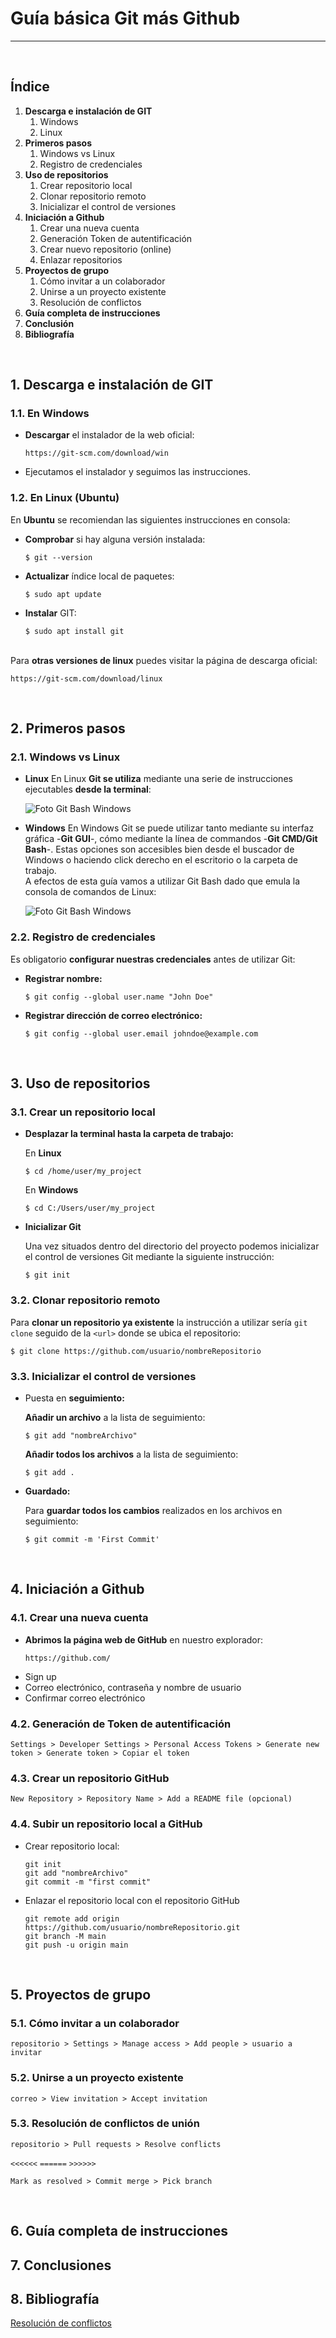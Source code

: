 # Guía básica Git más Github
***
&ensp;   
## Índice
1. **Descarga e instalación de GIT**
    1. Windows
    1. Linux
1. **Primeros pasos**
    1. Windows vs Linux
    1. Registro de credenciales
1. **Uso de repositorios**
    1. Crear repositorio local
    1. Clonar repositorio remoto
    1. Inicializar el control de versiones
1. **Iniciación a Github**
    1. Crear una nueva cuenta
    1. Generación Token de autentificación
    1. Crear nuevo repositorio (online)
    1. Enlazar repositorios 
1. **Proyectos de grupo**
    1. Cómo invitar a un colaborador
    1. Unirse a un proyecto existente
    1. Resolución de conflictos
1. **Guía completa de instrucciones**
1. **Conclusión**
1. **Bibliografía**

&ensp;  
## 1. Descarga e instalación de GIT

### 1.1. En Windows
* **Descargar** el instalador de la web oficial:
    ```
    https://git-scm.com/download/win
    ```
* Ejecutamos el instalador y seguimos las instrucciones.

### 1.2. En Linux (Ubuntu)
En **Ubuntu** se recomiendan las siguientes instrucciones en consola:

* **Comprobar** si hay alguna versión instalada:
    ```
    $ git --version
    ```
* **Actualizar** índice local de paquetes:
    ```
    $ sudo apt update
    ```
* **Instalar** GIT:
    ```
    $ sudo apt install git
    ```
&nbsp;  
Para **otras versiones de linux** puedes visitar la página de descarga oficial:
```
https://git-scm.com/download/linux
```
&emsp;
## 2. Primeros pasos
### 2.1. Windows vs Linux
* **Linux**
    En Linux **Git se utiliza** mediante una serie de instrucciones ejecutables **desde la terminal**:

    ![Foto Git Bash Windows](https://raw.githubusercontent.com/vantelyn/Prueba1/master/cmdLinux.jpg "Linux")

* **Windows**
    En Windows Git se puede utilizar tanto mediante su interfaz gráfica -**Git GUI**-, cómo mediante la línea de commandos -**Git CMD/Git Bash**-. Estas opciones son accesibles bien desde el buscador de Windows o haciendo click derecho en el escritorio o la carpeta de trabajo. 
&ensp;  
A efectos de esta guía vamos a utilizar Git Bash dado que emula la consola de comandos de Linux:
  
    ![Foto Git Bash Windows](https://raw.githubusercontent.com/vantelyn/Prueba1/master/bashWindows.jpg "Windows")

### 2.2. Registro de credenciales
Es obligatorio **configurar nuestras credenciales** antes de utilizar Git:
* **Registrar nombre:**
    ```
    $ git config --global user.name "John Doe"
    ```
* **Registrar dirección de correo electrónico:**
    ```
    $ git config --global user.email johndoe@example.com
    ```
&ensp;
## 3. Uso de repositorios
### 3.1. Crear un repositorio local

* **Desplazar la terminal hasta la carpeta de trabajo:**

    En **Linux**
    ```
    $ cd /home/user/my_project
    ```
    En **Windows**
    ```
    $ cd C:/Users/user/my_project
    ```

* **Inicializar Git**

    Una vez situados dentro del directorio del proyecto podemos inicializar el control de versiones Git mediante la siguiente instrucción:
    ```
    $ git init
    ```
### 3.2. Clonar repositorio remoto
Para **clonar un repositorio ya existente** la instrucción a utilizar sería `git clone` seguido de la `<url>` donde se ubica el repositorio:
```
$ git clone https://github.com/usuario/nombreRepositorio
```
### 3.3. Inicializar el control de versiones
* Puesta en **seguimiento:**
  
    **Añadir un archivo** a la lista de seguimiento:
    ```
    $ git add "nombreArchivo"
    ```
    **Añadir todos los archivos** a la lista de seguimiento:
    ```
    $ git add .
    ```
* **Guardado:**
  
    Para **guardar todos los cambios** realizados en los archivos en seguimiento:
    ```
    $ git commit -m 'First Commit'
    ```
&ensp;
## 4. Iniciación a Github
### 4.1. Crear una nueva cuenta
* **Abrimos la página web de GitHub** en nuestro explorador:
    ```
    https://github.com/
    ```
* Sign up
* Correo electrónico, contraseña y nombre de usuario
* Confirmar correo electrónico
### 4.2. Generación de Token de autentificación
```
Settings > Developer Settings > Personal Access Tokens > Generate new token > Generate token > Copiar el token
```
### 4.3. Crear un repositorio GitHub
```
New Repository > Repository Name > Add a README file (opcional)
```
### 4.4. Subir un repositorio local a GitHub
* Crear repositorio local:
    ```
    git init
    git add "nombreArchivo"
    git commit -m "first commit"
    ```
* Enlazar el repositorio local con el repositorio GitHub
    ```
    git remote add origin https://github.com/usuario/nombreRepositorio.git
    git branch -M main
    git push -u origin main
    ```
&ensp;  
## 5. Proyectos de grupo
### 5.1. Cómo invitar a un colaborador
```
repositorio > Settings > Manage access > Add people > usuario a invitar
```
### 5.2. Unirse a un proyecto existente
```
correo > View invitation > Accept invitation
```
### 5.3. Resolución de conflictos de unión
```
repositorio > Pull requests > Resolve conflicts
```
`<<<<<<` `======` `>>>>>>`

```
Mark as resolved > Commit merge > Pick branch
```
&ensp;  
## 6. Guía completa de instrucciones
## 7. Conclusiones
## 8. Bibliografía
[Resolución de conflictos](https://docs.github.com/en/pull-requests/collaborating-with-pull-requests/addressing-merge-conflicts/resolving-a-merge-conflict-on-github)
